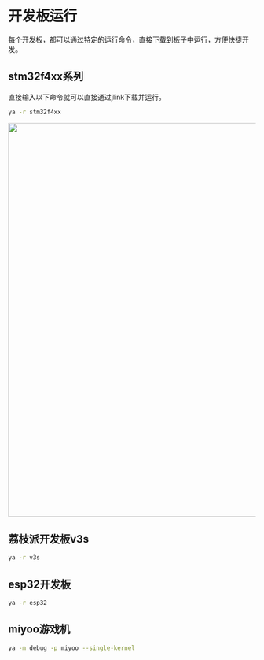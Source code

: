 # 开发板运行

每个开发板，都可以通过特定的运行命令，直接下载到板子中运行，方便快捷开发。

## stm32f4xx系列

直接输入以下命令就可以直接通过jlink下载并运行。
```bash
ya -r stm32f4xx
```

<img src="https://github.com/evilbinary/YiYiYa/blob/main/docs/image/stm32.jpg?raw=true" width="800px" />

## 荔枝派开发板v3s

```bash
ya -r v3s
```

## esp32开发板

```bash
ya -r esp32
```

## miyoo游戏机

```bash
ya -m debug -p miyoo --single-kernel 
```